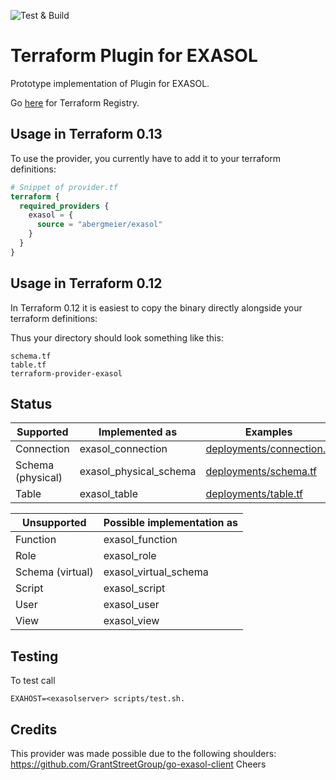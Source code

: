 ![Test & Build](https://github.com/abergmeier/terraform-provider-exasol/workflows/Test%20&%20Build/badge.svg)

# Terraform Plugin for EXASOL

Prototype implementation of Plugin for EXASOL.

Go [here](https://registry.terraform.io/providers/abergmeier/exasol/latest) for Terraform Registry.

## Usage in Terraform 0.13

To use the provider, you currently have to add it to your terraform definitions:

```terraform
# Snippet of provider.tf
terraform {
  required_providers {
    exasol = {
      source = "abergmeier/exasol"
    }
  }
}
```

## Usage in Terraform 0.12

In Terraform 0.12 it is easiest to copy the binary directly alongside your terraform definitions:

Thus your directory should look something like this:

```
schema.tf
table.tf
terraform-provider-exasol
```

## Status

| Supported         | Implemented as          | Examples                                               |
| ---               | ---                     | ---                                                    |
| Connection        | exasol_connection       | [deployments/connection.tf](deployments/connection.tf) |
| Schema (physical) | exasol_physical_schema  | [deployments/schema.tf](deployments/schema.tf)         |
| Table             | exasol_table            | [deployments/table.tf](deployments/table.tf)           |



| Unsupported      | Possible implementation as |
| ---              | ---                        |
| Function         | exasol_function            |
| Role             | exasol_role                |
| Schema (virtual) | exasol_virtual_schema      |
| Script           | exasol_script              |
| User             | exasol_user                |
| View             | exasol_view                |


## Testing

To test call

```
EXAHOST=<exasolserver> scripts/test.sh.
```

## Credits

This provider was made possible due to the following shoulders: https://github.com/GrantStreetGroup/go-exasol-client
Cheers
